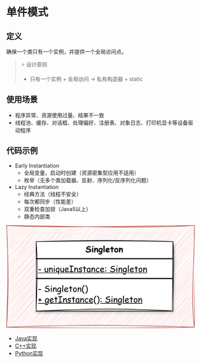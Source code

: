 # 单件模式

## 定义
确保一个类只有一个实例，并提供一个全局访问点。

> ⭐ 设计原则
> - 只有一个实例 + 全局访问 -> 私有构造器 + static

## 使用场景
- 程序异常、资源使用过量、结果不一致
- 线程池、缓存、对话框、处理偏好、注册表、对象日志、打印机显卡等设备驱动程序

## 代码示例
- Early Instantiation
  - 全局变量，启动时创建（资源密集型应用不适用）
  - 枚举（无多个类加载器、反射、序列化/反序列化问题）
- Lazy Instantiation
  - 经典方法（线程不安全）
  - 每次都同步（性能差）
  - 双重检查加锁（Java5以上）
  - 静态内部类

![](img/singleton_pattern.svg)

- [Java实现](code/Java/singleton)
- [C++实现](code/C++/singleton)
- [Python实现](code/Python/singleton)
